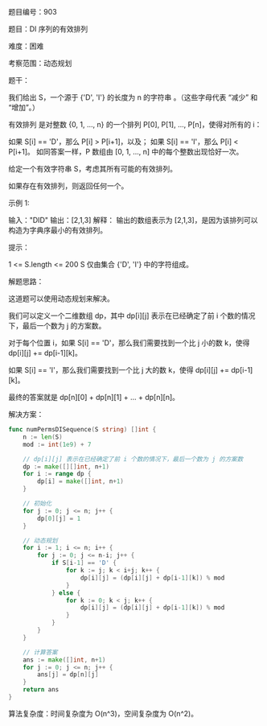 题目编号：903

题目：DI 序列的有效排列

难度：困难

考察范围：动态规划

题干：

我们给出 S，一个源于 {'D', 'I'} 的长度为 n 的字符串 。（这些字母代表 “减少” 和 “增加”。）

有效排列 是对整数 {0, 1, ..., n} 的一个排列 P[0], P[1], ..., P[n]，使得对所有的 i：

如果 S[i] == 'D'，那么 P[i] > P[i+1]，以及；
如果 S[i] == 'I'，那么 P[i] < P[i+1]。
如同答案一样，P 数组由 [0, 1, ..., n] 中的每个整数出现恰好一次。


给定一个有效字符串 S，考虑其所有可能的有效排列。

如果存在有效排列，则返回任何一个。

示例 1:

输入："DID"
输出：[2,1,3]
解释：
输出的数组表示为 [2,1,3]，是因为该排列可以构造为字典序最小的有效排列。
 

提示：

1 <= S.length <= 200
S 仅由集合 {'D', 'I'} 中的字符组成。

解题思路：

这道题可以使用动态规划来解决。

我们可以定义一个二维数组 dp，其中 dp[i][j] 表示在已经确定了前 i 个数的情况下，最后一个数为 j 的方案数。

对于每个位置 i，如果 S[i] == 'D'，那么我们需要找到一个比 j 小的数 k，使得 dp[i][j] += dp[i-1][k]。

如果 S[i] == 'I'，那么我们需要找到一个比 j 大的数 k，使得 dp[i][j] += dp[i-1][k]。

最终的答案就是 dp[n][0] + dp[n][1] + ... + dp[n][n]。

解决方案：

```go
func numPermsDISequence(S string) []int {
    n := len(S)
    mod := int(1e9) + 7

    // dp[i][j] 表示在已经确定了前 i 个数的情况下，最后一个数为 j 的方案数
    dp := make([][]int, n+1)
    for i := range dp {
        dp[i] = make([]int, n+1)
    }

    // 初始化
    for j := 0; j <= n; j++ {
        dp[0][j] = 1
    }

    // 动态规划
    for i := 1; i <= n; i++ {
        for j := 0; j <= n-i; j++ {
            if S[i-1] == 'D' {
                for k := j; k < i+j; k++ {
                    dp[i][j] = (dp[i][j] + dp[i-1][k]) % mod
                }
            } else {
                for k := 0; k < j; k++ {
                    dp[i][j] = (dp[i][j] + dp[i-1][k]) % mod
                }
            }
        }
    }

    // 计算答案
    ans := make([]int, n+1)
    for j := 0; j <= n; j++ {
        ans[j] = dp[n][j]
    }
    return ans
}
```

算法复杂度：时间复杂度为 O(n^3)，空间复杂度为 O(n^2)。